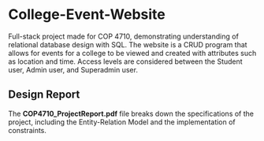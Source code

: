 # College-Event-Website
Full-stack project made for COP 4710, demonstrating understanding of relational database design with SQL. The website is a CRUD program that allows for events for a college to be viewed and created with attributes such as location and time. Access levels are considered between the Student user, Admin user, and Superadmin user.

## Design Report
The **COP4710_ProjectReport.pdf** file breaks down the specifications of the project, including the Entity-Relation Model and the implementation of constraints.

